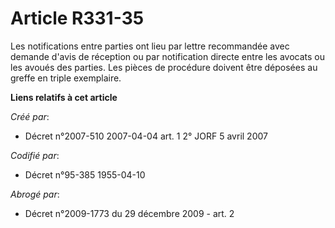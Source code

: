 # Article R331-35

Les notifications entre parties ont lieu par lettre recommandée avec demande d'avis de réception ou par notification directe
entre les avocats ou les avoués des parties. Les pièces de procédure doivent être déposées au greffe en triple exemplaire.

**Liens relatifs à cet article**

_Créé par_:

  - Décret n°2007-510 2007-04-04 art. 1 2° JORF 5 avril 2007

_Codifié par_:

  - Décret n°95-385 1955-04-10

_Abrogé par_:

  - Décret n°2009-1773 du 29 décembre 2009 - art. 2
